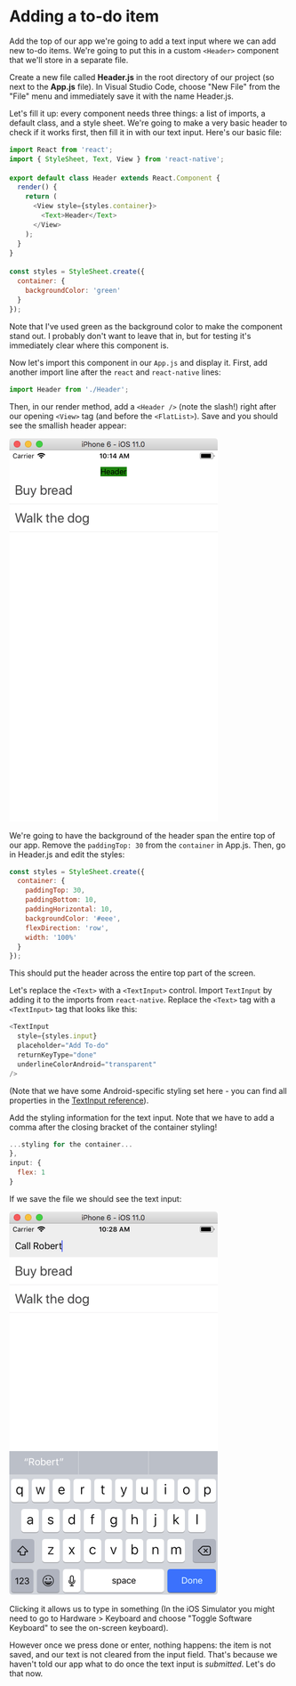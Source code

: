 # Adding a to-do item

Add the top of our app we're going to add a text input where we can add new to-do items. We're going to put this in a custom `<Header>` component that we'll store in a separate file.

Create a new file called **Header.js** in the root directory of our project \(so next to the **App.js** file\). In Visual Studio Code, choose "New File" from the "File" menu and immediately save it with the name Header.js.

Let's fill it up: every component needs three things: a list of imports, a default class, and a style sheet. We're going to make a very basic header to check if it works first, then fill it in with our text input. Here's our basic file:

```js
import React from 'react';
import { StyleSheet, Text, View } from 'react-native';

export default class Header extends React.Component {
  render() {
    return (
      <View style={styles.container}>
        <Text>Header</Text>
      </View>
    );
  }
}

const styles = StyleSheet.create({
  container: {
    backgroundColor: 'green'
  }
});
```

Note that I've used green as the background color to make the component stand out. I probably don't want to leave that in, but for testing it's immediately clear where this component is.

Now let's import this component in our `App.js` and display it. First, add another import line after the `react` and `react-native` lines:

```js
import Header from './Header';
```

Then, in our render method, add a `<Header />` \(note the slash!\) right after our opening `<View>` tag \(and before the `<FlatList>`\). Save and you should see the smallish header appear:

![](quasitodo-small-header.png)

We're going to have the background of the header span the entire top of our app. Remove the `paddingTop: 30` from the `container` in App.js. Then, go in Header.js and edit the styles:

```js
const styles = StyleSheet.create({
  container: {
    paddingTop: 30,
    paddingBottom: 10,
    paddingHorizontal: 10,
    backgroundColor: '#eee',
    flexDirection: 'row',
    width: '100%'
  }
});
```

This should put the header across the entire top part of the screen.

Let's replace the `<Text>` with a `<TextInput>` control. Import `TextInput` by adding it to the imports from `react-native`. Replace the `<Text>` tag with a `<TextInput>` tag that looks like this:

```js
<TextInput
  style={styles.input}
  placeholder="Add To-do"
  returnKeyType="done"
  underlineColorAndroid="transparent"
/>
```

\(Note that we have some Android-specific styling set here - you can find all properties in the [TextInput reference](https://facebook.github.io/react-native/docs/textinput.html)\).

Add the styling information for the text input. Note that we have to add a comma after the closing bracket of the container styling!

```js
...styling for the container...
},
input: {
  flex: 1
}
```

If we save the file we should see the text input:

![](quasitodo-input-field.png)

Clicking it allows us to type in something \(In the iOS Simulator you might need to go to Hardware &gt; Keyboard and choose "Toggle Software Keyboard" to see the on-screen keyboard\).

However once we press done or enter, nothing happens: the item is not saved, and our text is not cleared from the input field. That's because we haven't told our app what to do once the text input is _submitted_. Let's do that now.

